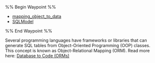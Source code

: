 %% Begin Waypoint %%
- [mapping_object_to_data](./mapping_object_to_data.md)
- [SQLModel](./SQLModel.md)

%% End Waypoint %%


Several programming languages have frameworks or libraries that can generate SQL tables from Object-Oriented Programming (OOP) classes. This concept is known as Object-Relational Mapping (ORM).
Read more here: [Database to Code (ORMs)](https://sqlmodel.tiangolo.com/db-to-code/)